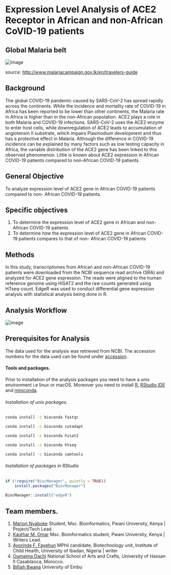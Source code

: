 # Expression Level Analysis of ACE2 Receptor in African and non-African CoVID-19 patients

## Global Malaria belt

![image](https://user-images.githubusercontent.com/45264074/161214522-0ad8b18c-7530-485d-b877-875bac477a2a.png)


source: http://www.malariacampaign.gov.lk/en/travelers-guide

## Background

The global COVID-19 pandemic caused by SARS-CoV-2 has spread rapidly across the continents. While the incidence and mortality rate of COVID-19 in Africa has been reported to be lower than other continents, the Malaria rate in Africa is higher than in the non-African population. ACE2 plays a role in both Malaria and COVID-19 infections. SARS-CoV-2 uses the ACE2 enzyme to enter host cells, while downregulation of ACE2 leads to accumulation of angiotensin II substrate, which impairs Plasmodium development and thus has a protective effect in Malaria. Although the difference in COVID-19 incidence can be explained by many factors such as low testing capacity in Africa, the variable distribution of the ACE2 gene has been linked to this observed phenomenon. Little is known about ACE2 expression in African COVID-19 patients compared to non-African COVID-19 patients.

## General Objective
To analyze expression level of ACE2 gene in African COVID-19 patients compared to non- African COVID-19 patients.

## Specific objectives
1. To determine the expression level of ACE2 gene in African and non-African COVID-19 patients
2. To determine how the expression level of ACE2 gene in African COVID-19 patients compares to that of non- African COVID-19 patients

## Methods
In this study, transcriptomes from African and non-African COVID-19 patients were downloaded from the NCBI sequence read archive (SRA) and analyzed for ACE2 gene expression. The reads were aligned to the human reference genome using HISAT2 and the raw counts generated using HTseq-count. EdgeR was used to conduct differential gene expression analysis with statistical analysis being done in R.

## Analysis Workflow

![image](https://user-images.githubusercontent.com/45264074/160587704-756a14cf-982f-43ab-9508-646d8b3e8f50.png)

## Prerequisites for Analysis

The data used for the analysis was retrieved from NCBI. The accession numbers for the data used can be found under [accession](accessions/accessions.txt).

#### Tools and packages.
Prior to installation of the analysis packages you need to have a unix environment i.e linux or macOS. Moreover you need to install [R](https://cran.r-project.org/), [RStudio IDE](https://www.rstudio.com/products/rstudio/download/) and [miniconda](https://docs.conda.io/en/latest/miniconda.html).

###### Installation of unix packages.
 ```bash
 conda install -c bioconda fastqc
```

``` bash
conda install -c bioconda cutadapt
```

```bash
conda install -c bioconda hisat2
```

```bash
conda install -c bioconda htseq
```

```bash
conda install -c bioconda samtools
```


###### Installation of packages in RStudio

```r
if (!require("BiocManager", quietly = TRUE))
    install.packages("BiocManager")
    
BiocManager::install("edgeR")
```

## Team members.

1. [Marion Nyaboke](https://github.com/marionnyaboke) Student, Msc. Bioinformatics, Pwani University, Kenya | Project/Tech Lead.
2. [Kauthar M. Omar](https://github.com/Kauthar-Omar) Msc. Bioinformatics student, Pwani University, Kenya | Writers Lead.
3. [Ayorinde F. Fayehun](https://github.com/Ayor1) MPhil candidate, Biotechnology unit, Institute of Child Health, University of Ibadan, Nigeria | writer
4. [Oumaima Dachi]() National School of Arts and Crafts, University of Hassan II Casablanca, Morocco.
5. [Billiah Bwana]() University of Embu
